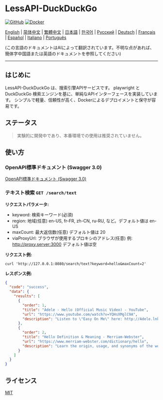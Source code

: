 # LessAPI-DuckDuckGo

[![GitHub](https://img.shields.io/github/license/lessapi-dev/lessapi-duckduckgo?style=for-the-badge)](https://github.com/lessapi-dev/lessapi-duckduckgo)
[![Docker](https://img.shields.io/docker/pulls/lessapi/lessapi-duckduckgo?style=for-the-badge)](https://hub.docker.com/r/lessapi/lessapi-duckduckgo)

[English](./../../README.md) |
[简体中文](./../zhs/README.md) |
[繁體中文](./../zht/README.md) |
[日本語](./../ja/README.md) |
[한국어](./../ko/README.md) |
[Русский](./../ru/README.md) |
[Deutsch](./../de/README.md) |
[Français](./../fr/README.md) |
[Español](./../es/README.md) |
[Italiano](./../it/README.md) |
[Português](./../pt/README.md)

(この言語のドキュメントはAIによって翻訳されています。不明な点があれば、簡体字中国語または英語のドキュメントを参照してください)

---

## はじめに

LessAPI-DuckDuckGo は、搜索引擎APIサービスです。
playwright と DuckDuckGo 検索エンジンを基に、単純なAPIインターフェースを実装しています。
シンプルで軽量、信頼性が高く、Dockerによるデプロイメントと保守が容易です。

## ステータス

> 実験的に開発中であり、本番環境での使用は推奨されていません。

## 使い方

### OpenAPI標準ドキュメント (Swagger 3.0)

[OpenAPI標準ドキュメント (Swagger 3.0)](../../resource/openapi.json)

### テキスト検索 `GET /search/text`

**リクエストパラメータ:**

- keyword: 検索キーワード(必須)
- region: 地域(任意)  en-US, fr-FR, zh-CN, ru-RU, など。デフォルト値は en-US
- maxCount: 最大返信数(任意)  デフォルト値は 20
- viaProxyUrl: ブラウザが使用するプロキシのアドレス(任意)  例: http://proxy.server:3000  デフォルト値は空

**リクエスト例:**

```shell
curl 'http://127.0.0.1:8080/search/text?keyword=hello&maxCount=2'
```

**レスポンス例:**

```json
{
  "code": "success",
  "data": {
    "results": [
      {
        "order": 1,
        "title": "Adele - Hello (Official Music Video) - YouTube",
        "url": "https://www.youtube.com/watch?v=YQHsXMglC9A",
        "description": "Listen to \"Easy On Me\" here: http://Adele.lnk.to/EOMPre-order Adele's new album \"30\" before its release on November 19: https://www.adele.comShop the \"Adele..."
      },
      {
        "order": 2,
        "title": "Hello Definition & Meaning - Merriam-Webster",
        "url": "https://www.merriam-webster.com/dictionary/hello",
        "description": "Learn the origin, usage, and synonyms of the word hello, an expression or gesture of greeting. See examples of hello in sentences and related words from the dictionary."
      }
    ]
  }
}
```

## ライセンス

[MIT](./../../LICENSE)

